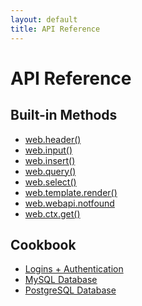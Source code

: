 ```yaml
---
layout: default
title: API Reference
---
```


# API Reference

## Built-in Methods

+ <a href="/reference/web.header">web.header()</a>
+ <a href="/reference/input">web.input()</a>
+ <a href="/reference/web.insert">web.insert()</a>
+ <a href="/reference/web.query">web.query()</a>
+ <a href="/reference/select">web.select()</a>
+ <a href="/reference/render">web.template.render()</a>
+ <a href="/reference/web.webapi.notfound">web.webapi.notfound</a>
+ <a href="/reference/web.ctx.get">web.ctx.get()</a>


## Cookbook
+ <a href="/reference/authentication">Logins + Authentication</a>
+ <a href="/reference/mysql">MySQL Database</a>
+ <a href="/reference/postgresql">PostgreSQL Database</a>